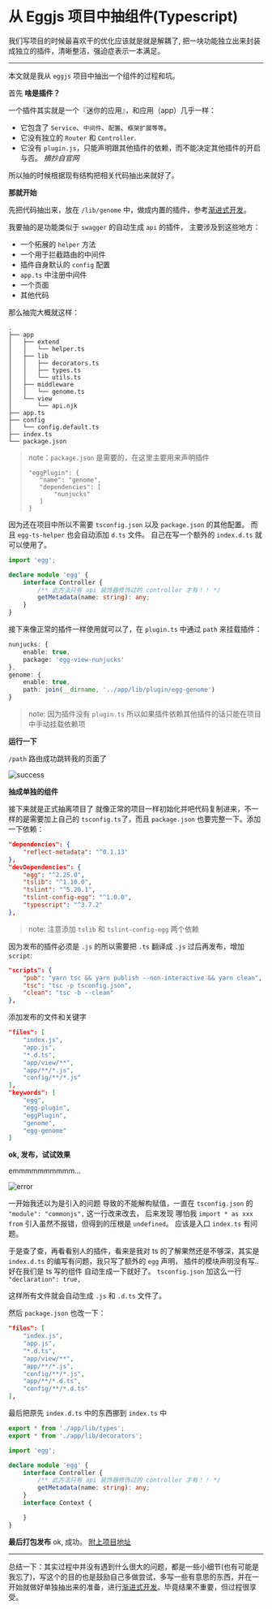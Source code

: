 # 从 Eggjs 项目中抽组件(Typescript)
我们写项目的时候最喜欢干的优化应该就是就是解耦了, 把一块功能独立出来封装成独立的插件，清晰整洁，强迫症表示一本满足。
***
本文就是我从 `eggjs` 项目中抽出一个组件的过程和坑。

首先 **啥是插件？**

一个插件其实就是一个『迷你的应用』，和应用（app）几乎一样：
* 它包含了 `Service`、`中间件`、`配置`、`框架扩展等等`。
* 它没有独立的 `Router` 和 `Controller`.
* 它没有 `plugin.js`，只能声明跟其他插件的依赖，而不能决定其他插件的开启与否。 *摘抄自官网*

所以抽的时候根据现有结构把相关代码抽出来就好了。

**那就开始**

先把代码抽出来，放在 `/lib/genome` 中，做成内置的插件，参考[渐进式开发][egg-url]。

我要抽的是功能类似于 `swagger` 的自动生成 `api` 的插件，
主要涉及到这些地方：
* 一个拓展的 `helper` 方法
* 一个用于拦截路由的中间件
* 插件自身默认的 `config` 配置
* `app.ts` 中注册中间件
* 一个页面
* 其他代码

那么抽完大概就这样：

```
.
├── app
│   ├── extend
│   │   └── helper.ts
│   ├── lib
│   │   ├── decorators.ts
│   │   ├── types.ts
│   │   └── utils.ts
│   ├── middleware
│   │   └── genome.ts
│   └── view
│       └── api.njk
├── app.ts
├── config
│   └── config.default.ts
├── index.ts
└── package.json
```
> note：`package.json` 是需要的，在这里主要用来声明插件
> ```
>"eggPlugin": {
>    "name": "genome",
>    "dependencies": [
>        "nunjucks"
>    ]
>}
> ```

因为还在项目中所以不需要 `tsconfig.json` 以及 `package.json` 的其他配置。
而且 `egg-ts-helper` 也会自动添加 `d.ts` 文件。
自己在写一个额外的 `index.d.ts` 就可以使用了。

```ts
import 'egg';

declare module 'egg' {
    interface Controller {
        /** 此方法只有 api 装饰器修饰过的 controller 才有！！ */
        getMetadata(name: string): any;
    }
}
```
接下来像正常的插件一样使用就可以了，在 `plugin.ts` 中通过 `path` 来挂载插件：
```ts
nunjucks: {
    enable: true,
    package: 'egg-view-nunjucks'
},
genome: {
    enable: true,
    path: join(__dirname, '../app/lib/plugin/egg-genome')
}
```
> note: 因为插件没有 `plugin.ts` 所以如果插件依赖其他插件的话只能在项目中手动挂载依赖项

**运行一下**

`/path` 路由成功跳转我的页面了

![success][success_url]

**抽成单独的组件**

接下来就是正式抽离项目了
就像正常的项目一样初始化并吧代码复制进来，不一样的是需要加上自己的 `tsconfig.ts`了，而且 `package.json` 也要完整一下。添加一下依赖：
```json
"dependencies": {
    "reflect-metadata": "^0.1.13"
},
"devDependencies": {
    "egg": "^2.25.0",
    "tslib": "^1.10.0",
    "tslint": "^5.20.1",
    "tslint-config-egg": "^1.0.0",
    "typescript": "^3.7.2"
},
```
> note: 注意添加 `tslib` 和 `tslint-config-egg` 两个依赖

因为发布的插件必须是 `.js` 的所以需要把 `.ts` 翻译成 `.js` 过后再发布，增加 `script`:

```json
"scripts": {
    "pub": "yarn tsc && yarn publish --non-interactive && yarn clean",
    "tsc": "tsc -p tsconfig.json",
    "clean": "tsc -b --clean"
},
```
添加发布的文件和关键字
```json
"files": [
    "index.js",
    "app.js",
    "*.d.ts",
    "app/view/**",
    "app/**/*.js",
    "config/**/*.js"
],
"keywords": [
    "egg",
    "egg-plugin",
    "eggPlugin",
    "genome",
    "egg-genome"
]
```
**ok, 发布，试试效果**

emmmmmmmmmm...

![error][error_url]

一开始我还以为是引入的问题 导致的不能解构赋值，一直在 `tsconfig.json` 的 `"module": "commonjs",` 这一行改来改去，
后来发现 哪怕我 `import * as xxx from` 引入虽然不报错，但得到的压根是 `undefined`。
应该是入口 `index.ts` 有问题。

于是查了查，再看看别人的插件，看来是我对 ts 的了解果然还是不够深，其实是 `index.d.ts` 的编写有问题，我只写了额外的 `egg` 声明，
插件的模块声明没有写..好在我们是 ts 写的组件 自动生成一下就好了。 `tsconfig.json` 加这么一行 `"declaration": true,`

这样所有文件就会自动生成 `.js` 和 `.d.ts` 文件了。

然后 `package.json` 也改一下：
```json
"files": [
    "index.js",
    "app.js",
    "*.d.ts",
    "app/view/**",
    "app/**/*.js",
    "config/**/*.js",
    "app/**/*.d.ts",
    "config/**/*.d.ts"
],
```

最后把原先 `index.d.ts` 中的东西挪到 `index.ts` 中
```ts
export * from './app/lib/types';
export * from './app/lib/decorators';

import 'egg';

declare module 'egg' {
    interface Controller {
        /** 此方法只有 api 装饰器修饰过的 controller 才有！！ */
        getMetadata(name: string): any;
    }
    interface Context {

    }
}
```

**最后打包发布**
ok, 成功。
[附上项目地址][github_url]

***

总结一下：其实过程中并没有遇到什么很大的问题，都是一些小细节(也有可能是我忘了)，写这个的目的也是鼓励自己多做尝试，多写一些有意思的东西，并在一开始就做好单独抽出来的准备，进行[渐进式开发][egg-url]。毕竟结果不重要，但过程很享受。

[egg-url]:https://eggjs.org/zh-cn/tutorials/progressive.html
[success_url]:https://raw.githubusercontent.com/jwdzzhz777/blog/master/assets/eggPlugin_typescript/1574058545720.jpg
[error_url]:https://raw.githubusercontent.com/jwdzzhz777/blog/master/assets/eggPlugin_typescript/1574061095736.jpg
[github_url]:https://github.com/jwdzzhz777/genome
